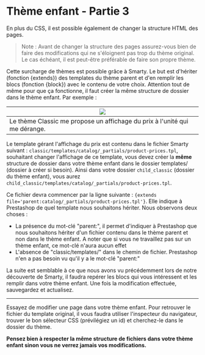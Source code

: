 # Thème enfant - Partie 3

En plus du CSS, il est possible également de changer la structure HTML des pages.

> Note : Avant de changer la structure des pages assurez-vous bien de faire des modifications qui ne s'éloignent pas trop du thème original. Le cas échéant, il est peut-être préférable de faire son propre thème.

Cette surcharge de thèmes est possible grâce à Smarty. Le but est d'hériter (fonction {extends}) des templates du thème parent et d'en remplir les blocs (fonction {block}) avec le contenu de votre choix. Attention tout de même pour que ça fonctionne, il faut créer la même structure de dossier dans le thème enfant. Par exemple :

| ![](capture-1.jpg)|
|---|
|Le thème Classic me propose un affichage du prix à l'unité qui me dérange.|

Le template gérant l'affichage du prix est contenu dans le fichier Smarty suivant : `classic/templates/catalog/_partials/product-prices.tpl`, souhaitant changer l'affichage de ce template, vous devez créer la **même** structure de dossier dans votre thème enfant dans le dossier templates/ (dossier à créer si besoin). Ainsi dans votre dossier `child_classic` (dossier du thème enfant), vous aurez `child_classic/templates/catalog/_partials/product-prices.tpl`.

Ce fichier devra commencer par la ligne suivante : `{extends file='parent:catalog/_partials/product-prices.tpl'}`. Elle indique à Prestashop de quel template nous souhaitons hériter. Nous observons deux choses :
- La présence du mot-clé "parent:", il permet d'indiquer à Prestashop que nous souhaitons hériter d'un fichier contenu dans le thème parent et non dans le thème enfant. A noter que si vous ne travaillez pas sur un thème enfant, ce mot-clé n'aura aucun effet
- L'absence de "classic/templates/" dans le chemin de fichier. Prestashop n'en a pas besoin vu qu'il y a le mot-clé "parent:"

La suite est semblable à ce que nous avons vu précédemment lors de notre découverte de Smarty, il faudra repérer les blocs qui vous intéressent et les remplir dans votre thème enfant. Une fois la modification effectuée, sauvegardez et actualisez.

___
Essayez de modifier une page dans votre thème enfant. Pour retrouver le fichier du template original, il vous faudra utiliser l'inspecteur du navigateur, trouver le bon sélecteur CSS (prévilégiez un id) et cherchez-le dans le dossier du thème.

**Pensez bien à respecter la même structure de fichiers dans votre thème enfant sinon vous ne verrez jamais vos modifications.**